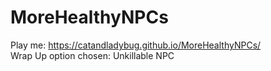 # MoreHealthyNPCs
 Play me: https://catandladybug.github.io/MoreHealthyNPCs/   
Wrap Up option chosen: Unkillable NPC
